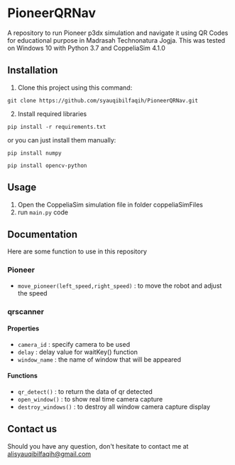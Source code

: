 # PioneerQRNav
A repository to run Pioneer p3dx simulation and navigate it using QR Codes for educational purpose in Madrasah Technonatura Jogja. This was tested on Windows 10 with Python 3.7 and CoppeliaSim 4.1.0

## Installation
1.  Clone this project using this command:
```
git clone https://github.com/syauqibilfaqih/PioneerQRNav.git
```
2. Install required libraries
```
pip install -r requirements.txt
```
or you can just install them manually:
```
pip install numpy
```
```
pip install opencv-python
```

## Usage
1. Open the CoppeliaSim simulation file in folder coppeliaSimFiles
2. run `main.py` code

## Documentation
Here are some function to use in this repository
### Pioneer
- `move_pioneer(left_speed,right_speed)` : to move the robot and adjust the speed
### qrscanner
#### Properties
- `camera_id` : specify camera to be used
- `delay` : delay value for waitKey() function
- `window_name` : the name of window that will be appeared
#### Functions
- `qr_detect()` : to return the data of qr detected
- `open_window()` : to show real time camera capture
- `destroy_windows()` : to destroy all window camera capture display

## Contact us
Should you have any question, don't hesitate to contact me at alisyauqibilfaqih@gmail.com
